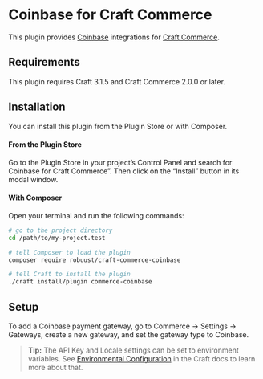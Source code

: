 # Coinbase for Craft Commerce

This plugin provides [Coinbase](https://www.coinbase.com/) integrations for [Craft Commerce](https://craftcms.com/commerce).

## Requirements

This plugin requires Craft 3.1.5 and Craft Commerce 2.0.0 or later.

## Installation

You can install this plugin from the Plugin Store or with Composer.

#### From the Plugin Store

Go to the Plugin Store in your project’s Control Panel and search for Coinbase for Craft Commerce”. Then click on the “Install” button in its modal window.

#### With Composer

Open your terminal and run the following commands:

```bash
# go to the project directory
cd /path/to/my-project.test

# tell Composer to load the plugin
composer require robuust/craft-commerce-coinbase

# tell Craft to install the plugin
./craft install/plugin commerce-coinbase
```

## Setup

To add a Coinbase payment gateway, go to Commerce → Settings → Gateways, create a new gateway, and set the gateway type to Coinbase.

> **Tip:** The API Key and Locale settings can be set to environment variables. See [Environmental Configuration](https://docs.craftcms.com/v3/config/environments.html) in the Craft docs to learn more about that.
